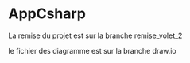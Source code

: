 # AppCsharp

La remise du projet est sur la branche remise_volet_2

le fichier des diagramme est sur la branche draw.io
